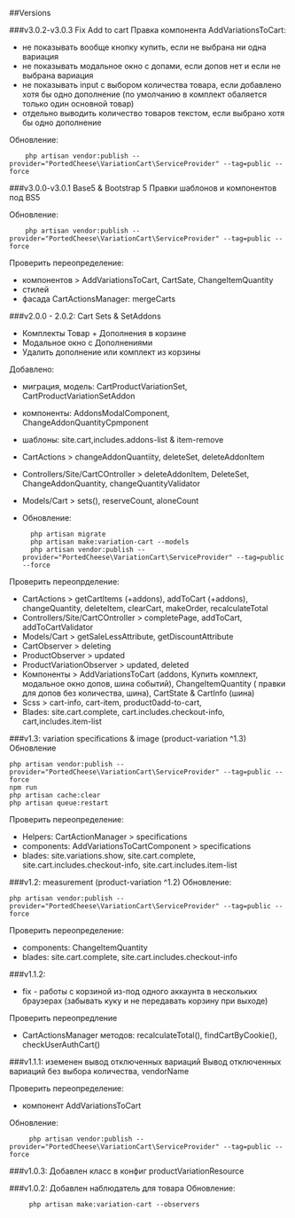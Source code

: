 ##Versions

###v3.0.2-v3.0.3 Fix Add to cart
Правка компонента AddVariationsToCart:
- не показывать вообще кнопку купить, если не выбрана ни одна вариация
- не показывать модальное  окно с допами, если допов нет и если не выбрана вариация
- не показывать input с выбором количества товара, если добавлено хотя бы одно дополнение (по умолчанию в комплект обаляется только один основной товар)
- отдельно выводить количество товаров текстом, если выбрано хотя бы одно дополнение

Обновление:

        php artisan vendor:publish --provider="PortedCheese\VariationCart\ServiceProvider" --tag=public --force
###v3.0.0-v3.0.1 Base5 & Bootstrap 5
Правки шаблонов и компонентов под BS5

Обновление:

        php artisan vendor:publish --provider="PortedCheese\VariationCart\ServiceProvider" --tag=public --force

Проверить переопределение:
- компонентов > AddVariationsToCart, CartSate, ChangeItemQuantity
- стилей
- фасада CartActionsManager: mergeCarts
  
###v2.0.0 - 2.0.2: Cart Sets & SetAddons
- Комплекты Товар + Дополнения в корзине
- Модальное окно с Дополнениями
- Удалить дополнение или комплект из корзины

Добавлено:
- миграция, модель: CartProductVariationSet, CartProductVariationSetAddon
- компоненты: AddonsModalComponent, ChangeAddonQuantityCpmponent
- шаблоны: site.cart,includes.addons-list & item-remove
- CartActions > changeAddonQuantiity, deleteSet, deleteAddonItem
- Controllers/Site/CartCOntroller > deleteAddonItem, DeleteSet, ChangeAddonQuantity, changeQuantityValidator
- Models/Cart > sets(), reserveCount, aloneCount
- 
  Обновление:
        
        php artisan migrate
        php artisan make:variation-cart --models
        php artisan vendor:publish --provider="PortedCheese\VariationCart\ServiceProvider" --tag=public --force

Проверить переопрделение:
- CartActions > getCartItems (+addons),  addToCart (+addons), changeQuantity, deleteItem, clearCart, makeOrder, recalculateTotal
- Controllers/Site/CartCOntroller > completePage, addToCart, addToCartValidator
- Models/Cart > getSaleLessAttribute, getDiscountAttribute
- CartObserver > deleting
- ProductObserver > updated
- ProductVariationObserver > updated, deleted
- Компоненты > AddVariationsToCart (addons, Купить комплект, модальное окно допов, шина событий), ChangeItemQuantity ( правки для допов без количества, шина), CartState & CartInfo (шина)
- Scss > cart-info, cart-item, product0add-to-cart,
- Blades: site.cart.complete, cart.includes.checkout-info, cart,includes.item-list

###v1.3: variation specifications & image (product-variation ^1.3)
Обновление

    php artisan vendor:publish --provider="PortedCheese\VariationCart\ServiceProvider" --tag=public --force
    npm run
    php artisan cache:clear
    php artisan queue:restart

Проверить переопределение:

- Helpers: CartActionManager > specifications
- components: AddVariationsToCartComponent > specifications
- blades: site.variations.show, site.cart.complete, site.cart.includes.checkout-info, site.cart.includes.item-list

###v1.2: measurement (product-variation ^1.2)
Обновление:
        
    php artisan vendor:publish --provider="PortedCheese\VariationCart\ServiceProvider" --tag=public --force

Проверить переопределение:
- components: ChangeItemQuantity
- blades: site.cart.complete, site.cart.includes.checkout-info
        
###v1.1.2: 
- fix - работы с корзиной из-под одного аккаунта в нескольких браузерах (забывать куку и не передавать корзину при выходе)

Проверить переопредление 
- CartActionsManager методов: recalculateTotal(), findCartByCookie(), checkUserAuthCart()

###v1.1.1: иземенен вывод отключенных вариаций 
Вывод отключенных вариаций без выбора количества, vendorName

Проверить переопределение:
- компонент AddVariationsToCart

Обновление:

         php artisan vendor:publish --provider="PortedCheese\VariationCart\ServiceProvider" --tag=public --force
###v1.0.3: Добавлен класс в конфиг productVariationResource

###v1.0.2: Добавлен наблюдатель для товара
Обновление:

         php artisan make:variation-cart --observers
